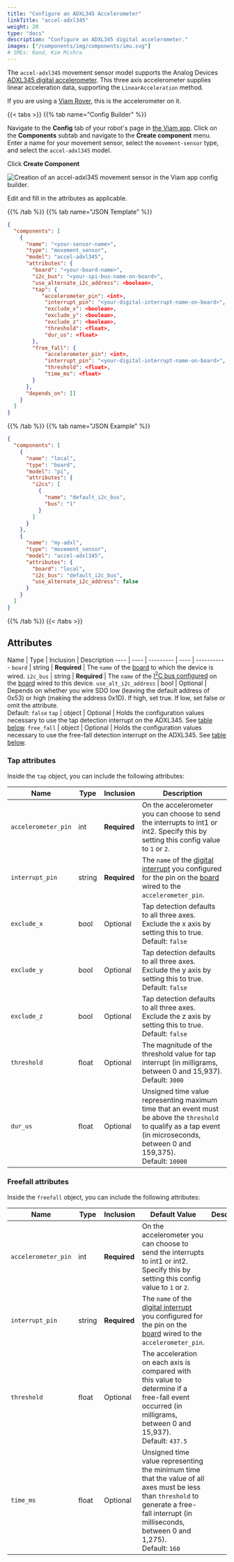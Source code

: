```yaml
---
title: "Configure an ADXL345 Accelerometer"
linkTitle: "accel-adxl345"
weight: 20
type: "docs"
description: "Configure an ADXL345 digital accelerometer."
images: ["/components/img/components/imu.svg"]
# SMEs: Rand, Kim Mishra
---
```


The `accel-adxl345` movement sensor model supports the Analog Devices [ADXL345 digital accelerometer](https://www.analog.com/en/products/adxl345.html).
This three axis accelerometer supplies linear acceleration data, supporting the `LinearAcceleration` method.

If you are using a [Viam Rover](https://docs.viam.com/try-viam/), this is the accelerometer on it.

{{< tabs >}}
{{% tab name="Config Builder" %}}

Navigate to the **Config** tab of your robot's page in [the Viam app](https://app.viam.com).
Click on the **Components** subtab and navigate to the **Create component** menu.
Enter a name for your movement sensor, select the `movement-sensor` type, and select the `accel-adxl345` model.

Click **Create Component**

![Creation of an `accel-adxl345` movement sensor in the Viam app config builder.](../img/adxl345-builder.png)

Edit and fill in the attributes as applicable.

{{% /tab %}}
{{% tab name="JSON Template" %}}

```json {class="line-numbers linkable-line-numbers"}
{
  "components": [
    {
      "name": "<your-sensor-name>",
      "type": "movement_sensor",
      "model": "accel-adxl345",
      "attributes": {
        "board": "<your-board-name>",
        "i2c_bus": "<your-spi-bus-name-on-board>",
        "use_alternate_i2c_address": <boolean>,
        "tap": {
           "accelerometer_pin": <int>,
            "interrupt_pin": "<your-digital-interrupt-name-on-board>",
            "exclude_x": <boolean>,
            "exclude_y": <boolean>,
            "exclude_z": <boolean>,
            "threshold": <float>,
            "dur_us": <float>
        },
        "free_fall": {
            "accelerometer_pin": <int>,
            "interrupt_pin": "<your-digital-interrupt-name-on-board>",
            "threshold": <float>,
            "time_ms": <float>
        }
      },
      "depends_on": []
    }
  ]
}
```

{{% /tab %}}
{{% tab name="JSON Example" %}}

```json {class="line-numbers linkable-line-numbers"}
{
  "components": [
    {
      "name": "local",
      "type": "board",
      "model": "pi",
      "attributes": {
        "i2cs": [
          {
            "name": "default_i2c_bus",
            "bus": "1"
          }
        ]
      }
    },
    {
      "name": "my-adxl",
      "type": "movement_sensor",
      "model": "accel-adxl345",
      "attributes": {
        "board": "local",
        "i2c_bus": "default_i2c_bus",
        "use_alternate_i2c_address": false
      }
    }
  ]
}
```

{{% /tab %}}
{{< /tabs >}}

## Attributes

Name | Type | Inclusion | Description
---- | ---- | --------- | ---- | -----------
`board` | string | **Required** | The `name` of the [board](/components/board/) to which the device is wired.
`i2c_bus` | string | **Required** | The `name` of the [I<sup>2</sup>C bus configured](/components/board/#i2cs) on the [board](/components/board/) wired to this device.
`use_alt_i2c_address` | bool | Optional | Depends on whether you wire SDO low (leaving the default address of 0x53) or high (making the address 0x1D). If high, set true. If low, set false or omit the attribute. <br> Default: `false`
`tap` | object | Optional | Holds the configuration values necessary to use the tap detection interrupt on the ADXL345. See [table below](#tap-attributes).
`free_fall` | object | Optional | Holds the configuration values necessary to use the free-fall detection interrupt on the ADXL345. See [table below](#freefall-attributes).

### Tap attributes

Inside the `tap` object, you can include the following attributes:

Name | Type | Inclusion | Description
---- | ---- | --------- | -----------
`accelerometer_pin` | int | **Required** | On the accelerometer you can choose to send the interrupts to int1 or int2. Specify this by setting this config value to `1` or `2`.
`interrupt_pin` | string | **Required** | The `name` of the [digital interrupt](/components/board/#digital_interrupts) you configured for the pin on the [board](/components/board/) wired to the `accelerometer_pin`.
`exclude_x` | bool | Optional | Tap detection defaults to all three axes. Exclude the x axis by setting this to true. <br> Default: `false`
`exclude_y` | bool | Optional | Tap detection defaults to all three axes. Exclude the y axis by setting this to true. <br> Default: `false`
`exclude_z` | bool | Optional | Tap detection defaults to all three axes. Exclude the z axis by setting this to true. <br> Default: `false`
`threshold` | float | Optional | The magnitude of the threshold value for tap interrupt (in milligrams, between 0 and 15,937). <br> Default: `3000`
`dur_us` | float | Optional | Unsigned time value representing maximum time that an event must be above the `threshold` to qualify as a tap event (in microseconds, between 0 and 159,375). <br> Default: `10000`

### Freefall attributes

Inside the `freefall` object, you can include the following attributes:

Name | Type | Inclusion | Default Value | Description
---- | ---- | --------- |  ------------- | -----------
`accelerometer_pin` | int | **Required** | On the accelerometer you can choose to send the interrupts to int1 or int2. Specify this by setting this config value to `1` or `2`.
`interrupt_pin` | string | **Required** | The `name` of the [digital interrupt](/components/board/#digital_interrupts) you configured for the pin on the [board](/components/board/) wired to the `accelerometer_pin`.
`threshold` | float | Optional | The acceleration on each axis is compared with this value to determine if a free-fall event occurred (in milligrams, between 0 and 15,937). <br> Default: `437.5`
`time_ms` | float | Optional | Unsigned time value representing the minimum time that the value of all axes must be less than `threshold` to generate a free-fall interrupt (in milliseconds, between 0 and 1,275). <br> Default: `160`
